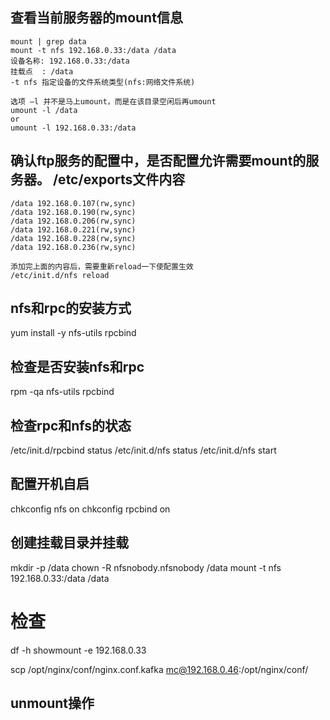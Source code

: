 ## 查看当前服务器的mount信息
```
mount | grep data
mount -t nfs 192.168.0.33:/data /data
设备名称: 192.168.0.33:/data
挂载点  : /data
-t nfs 指定设备的文件系统类型(nfs:网络文件系统)
    
选项 –l 并不是马上umount，而是在该目录空闲后再umount    
umount -l /data
or
umount -l 192.168.0.33:/data
```

## 确认ftp服务的配置中，是否配置允许需要mount的服务器。 /etc/exports文件内容
```
/data 192.168.0.107(rw,sync)
/data 192.168.0.190(rw,sync)
/data 192.168.0.206(rw,sync)
/data 192.168.0.221(rw,sync)
/data 192.168.0.228(rw,sync)
/data 192.168.0.236(rw,sync)

添加完上面的内容后，需要重新reload一下使配置生效
/etc/init.d/nfs reload
```

## nfs和rpc的安装方式
yum install -y nfs-utils rpcbind

## 检查是否安装nfs和rpc
rpm -qa nfs-utils rpcbind

## 检查rpc和nfs的状态
/etc/init.d/rpcbind status
/etc/init.d/nfs status
/etc/init.d/nfs start

## 配置开机自启
chkconfig nfs on
chkconfig rpcbind on

## 创建挂载目录并挂载
mkdir -p /data
chown -R nfsnobody.nfsnobody /data
mount -t nfs 192.168.0.33:/data /data

# 检查
df -h
showmount -e 192.168.0.33

scp /opt/nginx/conf/nginx.conf.kafka mc@192.168.0.46:/opt/nginx/conf/


## unmount操作

